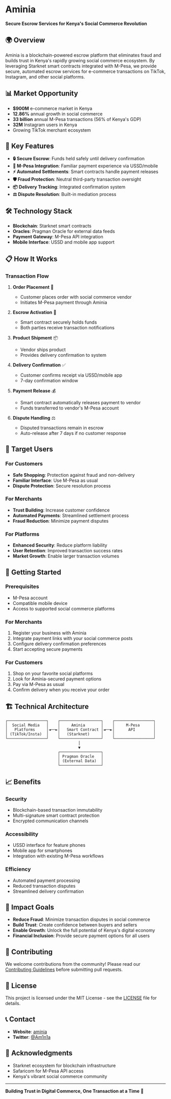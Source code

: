 # Aminia

**Secure Escrow Services for Kenya's Social Commerce Revolution**

## 🌍 Overview

Aminia is a blockchain-powered escrow platform that eliminates fraud and builds trust in Kenya's rapidly growing social commerce ecosystem. By leveraging Starknet smart contracts integrated with M-Pesa, we provide secure, automated escrow services for e-commerce transactions on TikTok, Instagram, and other social platforms.

## 📊 Market Opportunity

- **$900M** e-commerce market in Kenya
- **12.86%** annual growth in social commerce
- **33 billion** annual M-Pesa transactions (56% of Kenya's GDP)
- **32M** Instagram users in Kenya
- Growing TikTok merchant ecosystem

## 🚀 Key Features

- **🔒 Secure Escrow**: Funds held safely until delivery confirmation
- **📱 M-Pesa Integration**: Familiar payment experience via USSD/mobile
- **⚡ Automated Settlements**: Smart contracts handle payment releases
- **🛡️ Fraud Protection**: Neutral third-party transaction oversight
- **📦 Delivery Tracking**: Integrated confirmation system
- **⚖️ Dispute Resolution**: Built-in mediation process

## 🛠️ Technology Stack

- **Blockchain**: Starknet smart contracts
- **Oracles**: Pragman Oracle for external data feeds
- **Payment Gateway**: M-Pesa API integration
- **Mobile Interface**: USSD and mobile app support

## 📋 How It Works

### Transaction Flow

1. **Order Placement** 🛒
   - Customer places order with social commerce vendor
   - Initiates M-Pesa payment through Aminia

2. **Escrow Activation** 🔐
   - Smart contract securely holds funds
   - Both parties receive transaction notifications

3. **Product Shipment** 📦
   - Vendor ships product
   - Provides delivery confirmation to system

4. **Delivery Confirmation** ✅
   - Customer confirms receipt via USSD/mobile app
   - 7-day confirmation window

5. **Payment Release** 💰
   - Smart contract automatically releases payment to vendor
   - Funds transferred to vendor's M-Pesa account

6. **Dispute Handling** ⚖️
   - Disputed transactions remain in escrow
   - Auto-release after 7 days if no customer response

## 🎯 Target Users

### For Customers
- **Safe Shopping**: Protection against fraud and non-delivery
- **Familiar Interface**: Use M-Pesa as usual
- **Dispute Protection**: Secure resolution process

### For Merchants
- **Trust Building**: Increase customer confidence
- **Automated Payments**: Streamlined settlement process
- **Fraud Reduction**: Minimize payment disputes

### For Platforms
- **Enhanced Security**: Reduce platform liability
- **User Retention**: Improved transaction success rates
- **Market Growth**: Enable larger transaction volumes

## 🔧 Getting Started

### Prerequisites
- M-Pesa account
- Compatible mobile device
- Access to supported social commerce platforms

### For Merchants
1. Register your business with Aminia
2. Integrate payment links with your social commerce posts
3. Configure delivery confirmation preferences
4. Start accepting secure payments

### For Customers
1. Shop on your favorite social platforms
2. Look for Aminia-secured payment options
3. Pay via M-Pesa as usual
4. Confirm delivery when you receive your order

## 🏗️ Technical Architecture

```
┌─────────────────┐    ┌──────────────────┐    ┌─────────────────┐
│  Social Media   │    │     Aminia       │    │     M-Pesa      │
│   Platforms     │◄──►│   Smart Contract │◄──►│      API        │
│ (TikTok/Insta)  │    │   (Starknet)     │    │                 │
└─────────────────┘    └──────────────────┘    └─────────────────┘
                                │
                                ▼
                       ┌──────────────────┐
                       │ Pragman Oracle   │
                       │ (External Data)  │
                       └──────────────────┘
```

## 📈 Benefits

### Security
- Blockchain-based transaction immutability
- Multi-signature smart contract protection
- Encrypted communication channels

### Accessibility
- USSD interface for feature phones
- Mobile app for smartphones
- Integration with existing M-Pesa workflows

### Efficiency
- Automated payment processing
- Reduced transaction disputes
- Streamlined delivery confirmation

## 🌟 Impact Goals

- **Reduce Fraud**: Minimize transaction disputes in social commerce
- **Build Trust**: Create confidence between buyers and sellers
- **Enable Growth**: Unlock the full potential of Kenya's digital economy
- **Financial Inclusion**: Provide secure payment options for all users

## 🤝 Contributing

We welcome contributions from the community! Please read our [Contributing Guidelines](CONTRIBUTING.md) before submitting pull requests.

## 📄 License

This project is licensed under the MIT License - see the [LICENSE](LICENSE) file for details.

## 📞 Contact

- **Website**: [aminia]([https://aminia.co.ke](https://aminia-zqxu.vercel.app/))
- **Twitter**: [@Am1n1a](https://x.com/Am1n1a)

## 🙏 Acknowledgments

- Starknet ecosystem for blockchain infrastructure
- Safaricom for M-Pesa API access
- Kenya's vibrant social commerce community

---

**Building Trust in Digital Commerce, One Transaction at a Time** 🚀
